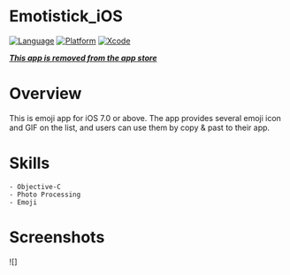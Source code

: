 # Emotistick_iOS

[![Language](https://img.shields.io/badge/language-Objective--C-yellow.svg?style=flat)]()
[![Platform](https://https://img.shields.io/badge/platform-%3C%3D%20iOS%207.0-lightgrey.svg?style=flat)]()
[![Xcode](https://img.shields.io/badge/Xcode-7.3-blue.svg?style=flat)]()

[**_This app is removed from the app store_**]()


# Overview

This is emoji app for iOS 7.0 or above. The app provides several emoji icon and GIF on the list, and users can use them by copy & past to their app.


# Skills
    - Objective-C
    - Photo Processing
    - Emoji


# Screenshots

![]
